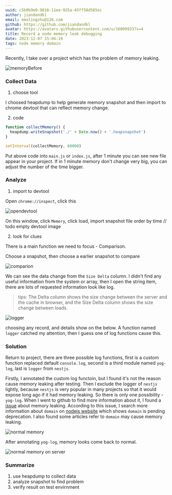 ```yaml
---
uuid: c5b0b9e0-9816-11ee-925a-45ff58d585ec
author: jiandandkl
email: emolingzhu@126.com
github: https://github.com/jiandandkl
avatar: https://avatars.githubusercontent.com/u/16009933?v=4
title: Record a node memory leak debugging
date: 2023-12-07 15:04:19
tags: node memory domain
---
```


Recently, I take over a project which has the problem of memory leaking.

![memoryBefore](/img/dujun/memory1.png)

### Collect Data

1. choose tool

I choosed heapdump to help generate memory snapshot and then import to chrome devtool that can reflect memory change.

2. code

```javascript
function collectMemory() {
  heapdump.writeSnapshot('./' + Date.now() + '.heapsnapshot')
}

setInterval(collectMemory, 60000)
```

Put above code into `main.js` or `index.js`, after 1 minute you can see new file appear in your project. If in 1 minute memory don't change very big, you can adjust the number of the time bigger.

### Analyze

1. import to devtool

Open `chrome://inspect`, click this

![opendevtool](/img/dujun/opendevtool.png)

On this window, click `Memory`, click load, import snapshot file order by time
// todo empty devtool image

2. look for clues

There is a main function we need to focus - Comparison.

Choose a snapshot, then choose a earlier snapshot to compare

![comparion](/img/dujun/comparion.png)

We can see the data change from the `Size Delta` column. I didn't find any useful information from the system or array, then I open the string item, there are lots of requested information look like log.

> tips: The Delta column shows the size change between the server and the cache in browser, and the Size Delta column shows the size change between loads.

![logger](/img/dujun/logger.png)

choosing any record, and details show on the below. A function named `logger` catched my attention, then I guess one of log functions cause this.

### Solution

Return to project, there are three possible log functions, first is a custom function replaced default `console.log`, second is a third module named `yog-log`, last is `logger` from `nestjs`.

Firstly, I annotated the custom log functoin, but I found it's not the reason cause memory leaking after testing. Then I exclude the logger of `nestjs` lightly, because `nestjs` is very popular in many projects so that it would expose long ago if it had memory leaking. So there is only one possibility - `yog-log`. When I went to github to find more information about it, I found a [issue](https://github.com/fex-team/yog-log/issues/12) about memory leaking. According to this issue, I search more information about `domain` on [nodejs website](https://nodejs.org/docs/latest/api/domain.html) which shows `domain` is pending deprecation. I also found some articles refer to `domain` may cause memory leaking.

![normal memory](/img/dujun/normalMemory.png)

After annotating `yog-log`, memory looks come back to normal.

![normal memory on server](/img/dujun/normalMemoryOnServer.png)

### Summarize

1. use heapdump to collect data
2. analyze snapshot to find problem
3. verify result on test envirnment

